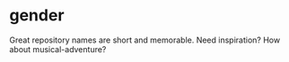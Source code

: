 # gender
Great repository names are short and memorable. Need inspiration? How about musical-adventure?
